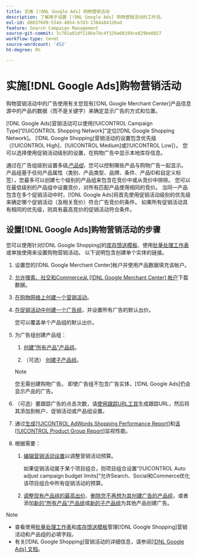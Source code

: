 ```yaml
---
title: 实施 [!DNL Google Ads] 购物营销活动
description: 了解用于设置 [!DNL Google Ads] 购物营销活动的工作流。
exl-id: d80370d9-534d-4854-b7d3-1384a84320ad
feature: Search Campaign Management
source-git-commit: 3c702a01df1186e74c4f329a08199ce829be0827
workflow-type: tm+mt
source-wordcount: '452'
ht-degree: 0%

---
```


# 实施[!DNL Google Ads]购物营销活动

购物营销活动中的广告使用有关您现有[!DNL Google Merchant Center]产品信息源中的产品的数据（而不是关键字）来确定显示广告的方式和位置。

[!DNL Google Ads]营销活动可以使用[!UICONTROL Campaign Type]“[!UICONTROL Shopping Network]”定位[!DNL Google Shopping Network]。 [!DNL Google Shopping]营销活动的设置包含优先级（[!UICONTROL High]、[!UICONTROL Medium]或[!UICONTROL Low]）。 您可以选择使用促销活动级别的设置，在购物广告中显示本地库存信息。

通过在广告组级别设置多级&#x200B;*[产品组](/help/search-social-commerce/campaign-management/campaigns/product-group-about.md)*，您可以控制哪些产品与购物广告一起显示。 产品组基于任何产品属性（类别、产品类型、品牌、条件、产品ID和自定义标签），您最多可以创建七个级别的产品组来包含在竞价中或从竞价中排除。 您可以在最低级别的产品组中设置竞价，对所有匹配产品使用相同的竞价。 当同一产品包含在多个促销活动中时，[!DNL Google Ads]将首先使用促销活动级别的优先级来确定哪个促销活动（及相关竞价）符合广告竞价的条件。 如果所有促销活动具有相同的优先级，则具有最高竞价的促销活动符合条件。

## 设置[!DNL Google Ads]购物营销活动的步骤

您可以使用针对[!DNL Google Shopping]的[库存馈送模板](/help/search-social-commerce/campaign-management/inventory-feeds/inventory-feeds-about.md)、使用[批量处理工作表](/help/search-social-commerce/campaign-management/bulksheets/bulksheet-about.md)或单独使用来设置购物营销活动。 以下说明包含创建单个实体的链接。

1. 设置您的[!DNL Google Merchant Center]帐户并使用产品数据填充该帐户。

1. [允许搜索、社交和Commerce从 [!DNL Google Merchant Center] 帐户](/help/search-social-commerce/campaign-management/accounts/merchant-account-manage.md)下载数据。

1. [在购物网络上创建一个营销活动](/help/search-social-commerce/campaign-management/campaigns/campaign-manage.md)。

1. [在促销活动中创建一个广告组](/help/search-social-commerce/campaign-management/campaigns/ad-group-manage.md)，并设置所有广告的默认出价。

   您可以覆盖单个产品组的默认出价。

1. 为广告组创建产品组：

   1. [创建“所有产品”产品组](/help/search-social-commerce/campaign-management/campaigns/product-group-manage.md)。

   1. （可选） [创建子产品组](/help/search-social-commerce/campaign-management/campaigns/product-group-manage.md)。

   >[!NOTE]
   >您无需创建购物广告。 即使广告组不包含广告实体，[!DNL Google Ads]仍会显示产品的广告。

1. （可选）要跟踪广告的点击次数，请[使用跟踪URL工具](/help/search-social-commerce/tools/click-tracking-url-generate.md)生成跟踪URL，然后将其添加到帐户、促销活动或产品组设置。

1. 通过[生成[!UICONTROL AdWords Shopping Performance Report]](/help/search-social-commerce/reports/management/specialty/specialty-report-generate.md)和[该[!UICONTROL Product Group Report]](/help/search-social-commerce/reports/management/basic-advanced/basic-advanced-report-generate.md)监视性能。

1. 根据需要：

   1. [编辑营销活动设置](/help/search-social-commerce/campaign-management/campaigns/campaign-manage.md)以调整营销活动预算。

      如果促销活动属于某个项目组合，则项目组合设置“[!UICONTROL Auto adjust campaign budget limits]”允许Search、Social和Commerce优化该项目组合中所有促销活动的预算。

   1. [调整现有产品组的最高出价](/help/search-social-commerce/campaign-management/campaigns/product-group-manage.md)、[删除您不再想为其创建广告的产品组](/help/search-social-commerce/campaign-management/campaigns/product-group-manage.md)，或者添加[新的“所有产品”产品组](/help/search-social-commerce/campaign-management/campaigns/product-group-manage.md)或[新的子产品组](/help/search-social-commerce/campaign-management/campaigns/product-group-manage.md)为其他产品创建广告。

>[!NOTE]
>
>* 查看使用[批量处理工作表](/help/search-social-commerce/campaign-management/bulksheets/bulksheet-data-formats/bulksheet-data-google.md)和[库存馈送模板](/help/search-social-commerce/campaign-management/inventory-feeds/ad-templates/template-google-shopping.md)管理[!DNL Google Shopping]营销活动和产品组的必填字段。
>* 有关[!DNL Google Shopping]营销活动的详细信息，请参阅[[!DNL Google Ads] 文档](https://support.google.com/google-ads/answer/2454022)。
